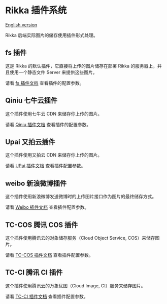 # Rikka 插件系统

[English version][version-en]

Rikka 后端实际图片的储存使用插件形式处理。

## fs 插件

这是 Rikka 的默认插件，它直接将上传的图片储存在部署 Rikka 的服务器上，并且使用一个静态文件 Server 来提供这些图片。

请看 [fs 插件文档][fs-doc] 查看插件的配置参数。

## Qiniu 七牛云插件

这个插件使用七牛云 CDN 来储存你上传的图片。

请看 [Qiniu 插件文档][qiniu-doc] 查看插件的配置参数。

## Upai 又拍云插件

这个插件使用又拍云 CDN 来储存你上传的图片。

请看 [UPai 插件文档][upai-doc] 查看插件配置参数。

## weibo 新浪微博插件

这个插件使用新浪微博发送微博时的上传图片接口作为图片的最终储存方式。

请看 [Weibo 插件文档][weibo-doc] 查看插件配置参数。

[version-en]: https://github.com/7sDream/rikka/blob/master/plugins/README.md

## TC-COS 腾讯 COS 插件

这个插件使用腾讯云的对象储存服务（Cloud Object Service, COS）来储存图片。

请看 [TC-COS 插件文档][tccos-doc] 查看插件配置参数。

## TC-CI 腾讯 CI 插件

这个插件使用腾讯云的万象优图（Cloud Image, CI）服务来储存图片。

请看 [TC-CI 插件文档][tcci-doc] 查看插件配置参数。

[fs-doc]: https://github.com/7sDream/rikka/tree/master/plugins/fs/README.zh.md
[qiniu-doc]: https://github.com/7sDream/rikka/tree/master/plugins/qiniu/README.zh.md
[upai-doc]: https://github.com/7sDream/rikka/tree/master/plugins/upai/README.zh.md
[weibo-doc]: https://github.com/7sDream/rikka/tree/master/plugins/weibo/README.zh.md
[tccos-doc]: https://github.com/7sDream/rikka/tree/master/plugins/tencent/cos/README.zh.md
[tcci-doc]: https://github.com/7sDream/rikka/tree/master/plugins/tencent/ci/README.zh.md
